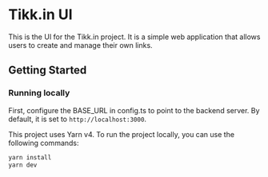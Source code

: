 # Tikk.in UI

This is the UI for the Tikk.in project. It is a simple web application that allows users to create and manage their own links.

## Getting Started

### Running locally

First, configure the BASE_URL in config.ts to point to the backend server. By default, it is set to `http://localhost:3000`.

This project uses Yarn v4. To run the project locally, you can use the following commands:

```bash
yarn install
yarn dev
```
